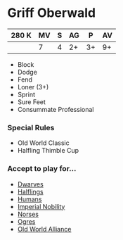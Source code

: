 # Griff Oberwald
| 280 K  | MV | S | AG | P | AV |
| --- | --- | --- | --- | --- | --- |
| | 7 | 4 | 2+ | 3+ | 9+ |

* Block
* Dodge
* Fend
* Loner (3+)
* Sprint
* Sure Feet
* Consummate Professional

### Special Rules
* Old World Classic
* Halfling Thimble Cup

### Accept to play for...
* [Dwarves](../teams/Dwarves.md)
* [Halflings](../teams/Halflings.md)
* [Humans](../teams/Humans.md)
* [Imperial Nobility](../teams/Imperial_Nobility.md)
* [Norses](../teams/Norses.md)
* [Ogres](../teams/Ogres.md)
* [Old World Alliance](../teams/Old_World_Alliance.md)
